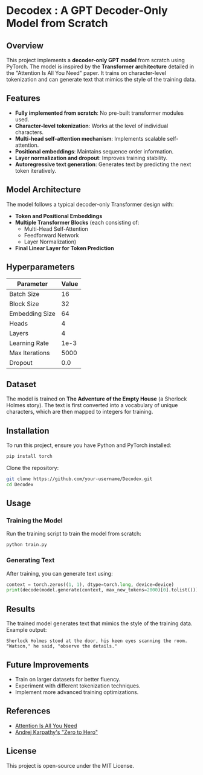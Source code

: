 # Decodex : A GPT Decoder-Only Model from Scratch

## Overview
This project implements a **decoder-only GPT model** from scratch using PyTorch. The model is inspired by the **Transformer architecture** detailed in the "Attention Is All You Need" paper. It trains on character-level tokenization and can generate text that mimics the style of the training data.

## Features
- **Fully implemented from scratch**: No pre-built transformer modules used.
- **Character-level tokenization**: Works at the level of individual characters.
- **Multi-head self-attention mechanism**: Implements scalable self-attention.
- **Positional embeddings**: Maintains sequence order information.
- **Layer normalization and dropout**: Improves training stability.
- **Autoregressive text generation**: Generates text by predicting the next token iteratively.

## Model Architecture
The model follows a typical decoder-only Transformer design with:
- **Token and Positional Embeddings**
- **Multiple Transformer Blocks** (each consisting of:
  - Multi-Head Self-Attention
  - Feedforward Network
  - Layer Normalization)
- **Final Linear Layer for Token Prediction**

## Hyperparameters
| Parameter        | Value |
|-----------------|-------|
| Batch Size      | 16    |
| Block Size      | 32    |
| Embedding Size  | 64    |
| Heads          | 4     |
| Layers         | 4     |
| Learning Rate   | 1e-3  |
| Max Iterations  | 5000  |
| Dropout         | 0.0   |

## Dataset
The model is trained on **The Adventure of the Empty House** (a Sherlock Holmes story). The text is first converted into a vocabulary of unique characters, which are then mapped to integers for training.

## Installation
To run this project, ensure you have Python and PyTorch installed:
```bash
pip install torch
```
Clone the repository:
```bash
git clone https://github.com/your-username/Decodex.git
cd Decodex
```

## Usage
### Training the Model
Run the training script to train the model from scratch:
```bash
python train.py
```

### Generating Text
After training, you can generate text using:
```python
context = torch.zeros((1, 1), dtype=torch.long, device=device)
print(decode(model.generate(context, max_new_tokens=2000)[0].tolist()))
```

## Results
The trained model generates text that mimics the style of the training data. Example output:
```
Sherlock Holmes stood at the door, his keen eyes scanning the room. "Watson," he said, "observe the details."
```

## Future Improvements
- Train on larger datasets for better fluency.
- Experiment with different tokenization techniques.
- Implement more advanced training optimizations.

## References
- [Attention Is All You Need](https://arxiv.org/abs/1706.03762)
- [Andrej Karpathy's "Zero to Hero"](https://www.youtube.com/watch?v=kCc8FmEb1nY)

## License
This project is open-source under the MIT License.

